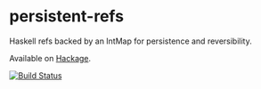 persistent-refs
===============

Haskell refs backed by an IntMap for persistence and reversibility.

Available on [Hackage](http://hackage.haskell.org/package/persistent-refs).

[![Build Status](https://travis-ci.org/acfoltzer/persistent-refs.png?branch=master)](https://travis-ci.org/acfoltzer/persistent-refs)

